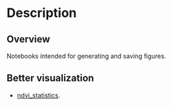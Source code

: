 # Description

## Overview

Notebooks intended for generating and saving figures.

## Better visualization

 - [ndvi_statistics](https://nbviewer.jupyter.org/github/SandroAlex/phd/blob/master/notebooks/figures/ndvi_statistics.ipynb?flush_cache=true).